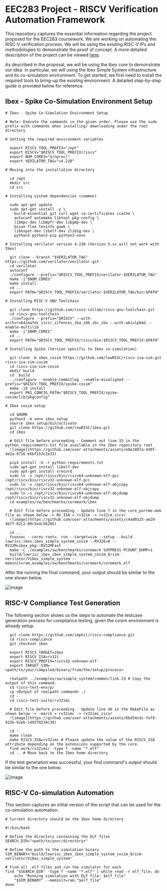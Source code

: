 # EEC283 Project - RISCV Verification Automation Framework

This repository captures the essential information regarding the project proposed for the EEC283 coursework. We are working on automating the RISC-V verification process. We will be using the existing RISC-V IPs and methodologies to demonstrate the proof of concept. A more detailed description of the project can be viewed [here](https://github.com/pavandheerajkota/EEC283_RISCV_Verification_Automation_Framework/blob/640b9225b172323abeb22027dcffc70e9e568391/EEC_283_Project_Proposal%20-%20Group7.pdf).

As described in the proposal, we will be using the Ibex core to demonstrate our idea. In particular, we will using the Ibex Simple System infrastructure and its co-simulation environment. To get started, we first need to install the required tools to bring-up the exisitng environment. A detailed step-by-step guide is provided below for reference.

## Ibex - Spike Co-Simulation Environment Setup

```
# Ibex - Spike Co‑Simulation Environment Setup

# Note: Execute the commands in the given order. Please use the sudo prefix with commands when installing/ downloading under the root directory

# Setting the required environment variables

  export RISCV_TOOL_PREFIX="/opt"
  export RISCV="$RISCV_TOOL_PREFIX/riscv"
  export NUM_CORES="$(nproc)" 
  export VERILATOR_TAG="v4.220"

# Moving into the installation directory

  cd /opt
  mkdir src
  cd src

# Installing system dependencies (common)

  sudo apt-get update
  sudo apt-get install -y \
    build-essential git curl wget ca-certificates ccache \
    autoconf automake libtool pkg-config \
    libmpc-dev libmpfr-dev libgmp-dev \
    bison flex texinfo gawk \
    libexpat-dev libelf-dev zlib1g-dev \
    python3 python3-pip python3-venv

# Installing verilator version 4.220 (Version 5.xx will not work with Ibex)

  git clone --branch "$VERILATOR_TAG" https://github.com/verilator/verilator.git
  cd verilator
  autoconf
  ./configure --prefix="$RISCV_TOOL_PREFIX/verilator-$VERILATOR_TAG"
  make -j"$NUM_CORES"
  make install
  cd ..
  export PATH="$RISCV_TOOL_PREFIX/verilator-$VERILATOR_TAG/bin:$PATH"

# Installing RISC-V GNU Toolchain

  git clone https://github.com/riscv-collab/riscv-gnu-toolchain.git
  cd riscv-gnu-toolchain
  ./configure --prefix="$RISCV" --with-arch=rv64imafdc_zicsr_zifencei_zba_zbb_zbc_zbs --with-abi=lp64d --enable-multilib
  make -j"$NUM_CORES"
  cd ..
  export PATH="$RISCV_TOOL_PREFIX/riscv/bin:$RISCV_TOOL_PREFIX:$PATH"

# Installing Spike (Version specific to Ibex co-simulation)

  git clone -b ibex_cosim https://github.com/lowRISC/riscv-isa-sim.git riscv-isa-sim-cosim
  cd riscv-isa-sim-cosim
  mkdir build
  cd  build
  ../configure --enable-commitlog --enable-misaligned --prefix="$RISCV_TOOL_PREFIX/spike-cosim"
  make -j8 install
  export PKG_CONFIG_PATH="$RISCV_TOOL_PREFIX/spike-cosim/lib/pkgconfig"

# Ibex cosim setup

  cd $HOME
  python3 -m venv ibex_setup
  source ibex_setup/bin/activate
  git clone https://github.com/lowRISC/ibex.git
  cd ibex

  # Edit file before proceeding - Comment out line 33 in the python_requirements.txt file available in the Ibex repository root
  ![image](https://github.com/user-attachments/assets/e8e1807a-4d9f-4e2a-9716-e6bf153c2e33)

  pip3 install -U -r python-requirements.txt
  sudo apt-get install libelf-dev
  sudo apt-get install srecord
  sudo ln -s /opt/riscv/bin/riscv64-unknown-elf-gcc /opt/riscv/bin/riscv32-unknown-elf-gcc
  sudo ln -s /opt/riscv/bin/riscv64-unknown-elf-objcopy /opt/riscv/bin/riscv32-unknown-elf-objcopy
  sudo ln -s /opt/riscv/bin/riscv64-unknown-elf-objdump /opt/riscv/bin/riscv32-unknown-elf-objdump
  cd examples/sw/benchmarks/coremark/ibex

  # Edit file before proceeding - Update line 7 in the core_portme.mak file as shown below -> RV_ISA = rv32im -> rv32im_zicsr
  ![image](https://github.com/user-attachments/assets/c4ad0125-ae20-4b7f-82c2-00c5e4c56285)

  cd ..
  fusesoc --cores-root=. run --target=sim --setup --build lowrisc:ibex:ibex_simple_system_cosim --RV32E=0 --RV32M=ibex_pkg::RV32MFast
  make -C ./examples/sw/benchmarks/coremark SUPPRESS_PCOUNT_DUMP=1
  build/lowrisc_ibex_ibex_simple_system_cosim_0/sim-verilator/Vibex_simple_system --meminit=ram,examples/sw/benchmarks/coremark/coremark.elf
```
After the running the final command, your output should be similar to the one shown below.

![image](https://github.com/user-attachments/assets/ef2f6a55-3900-4241-a7b3-5de68f9ea094)

## RISC-V Compliance Test Generation

The following section shows us the steps to automate the testcase generation process for compliance testing, given the cosim environment is already setup.

```
  git clone https://github.com/imphil/riscv-compliance.git
  cd riscv-compliance
  git checkout ibex

  export RISCV_TARGET=ibex
  export RISCV_ISA=rv32i
  export RISCV_PREFIX=riscv32-unknown-elf-
  export TARGET_SIM=<path/to/your/compiled/binary/from/the/setup/process>

  realpath ../examples/sw/simple_system/common/link.ld # Copy the output of this command.
  cd riscv-test-env/p/
  cp <Output of realpath command> ./
  cd -
  cd riscv-test-suite/rv32imc

  # Edit file before proceeding - Update line 46 in the MakeFile as shown below -> -march = rv32imc -> rv32imc_zicsr
  ![image](https://github.com/user-attachments/assets/6bd34cdc-fef9-422b-92eb-149378234c39)

  cd -
  make clean
  make RISCV_ISA=rv32imc # Please update the value of the RISCV_ISA attribute depending on the extensions supported by the core.
  find work/rv32imc/ -type f -name "*.elf"
  cd .. # Move back to the Ibex home directory
```
If the test generation was successful, your find command's output should be similar to the one below.

![image](https://github.com/user-attachments/assets/981a3b02-8675-41be-a4c7-eecb9849cac9)

## RISC-V Co-simulation Automation

This section captures an initial version of the script that can be used for the co-simulation automation.

```
# Current directory should be the Ibex home directory

#!/bin/bash

# Define the directory containing the ELF files
SEARCH_DIR="<path/to/your/directory>"

# Define the path to the simulation binary
SIM_BINARY="build/lowrisc_ibex_ibex_simple_system_cosim_0/sim-verilator/Vibex_simple_system"

# Find all .elf files and run the simulator for each
find "$SEARCH_DIR" -type f -name "*.elf" | while read -r elf_file; do
    echo "Running simulation with ELF file: $elf_file"
    "$SIM_BINARY" --meminit=ram,"$elf_file"
done
```



















